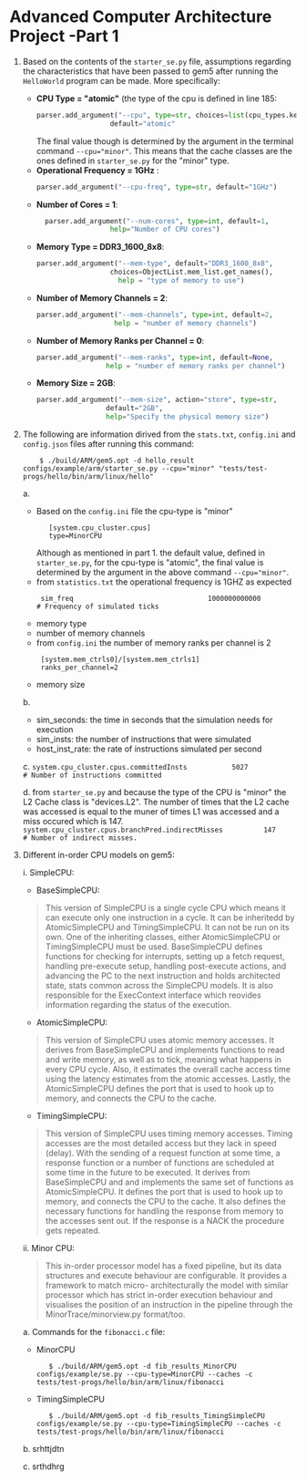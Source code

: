 # Advanced Computer Architecture Project -Part 1

1. Based on the contents of the `starter_se.py` file, assumptions regarding the characteristics that have been passed to gem5 after running the `HelloWorld` program can be made. More specifically:
   * **CPU Type = "atomic"** (the type of the cpu is defined in line 185:
      ```python
      parser.add_argument("--cpu", type=str, choices=list(cpu_types.keys()),
                        default="atomic"
      ```  
      The final value though is determined by the argument in the terminal command `--cpu="minor"`. This means that the cache classes are the ones defined in `starter_se.py` for the "minor" type.
   * **Operational Frequency = 1GHz** :
      ```python
      parser.add_argument("--cpu-freq", type=str, default="1GHz")
      ```  
   * **Number of Cores = 1**:
      ```python
        parser.add_argument("--num-cores", type=int, default=1,
                        help="Number of CPU cores")
       ```
   * **Memory Type = DDR3_1600_8x8**:
      ```python
      parser.add_argument("--mem-type", default="DDR3_1600_8x8",
                        choices=ObjectList.mem_list.get_names(),
                          help = "type of memory to use")
        ```  
   * **Number of Memory Channels = 2**:
       ```python
      parser.add_argument("--mem-channels", type=int, default=2,
                          help = "number of memory channels")
        ```  
   * **Number of Memory Ranks per Channel = 0**:
       ```python
      parser.add_argument("--mem-ranks", type=int, default=None,
                        help = "number of memory ranks per channel")
        ```  
   * **Memory Size = 2GB**:
       ```python
     parser.add_argument("--mem-size", action="store", type=str,
                        default="2GB",
                        help="Specify the physical memory size")
        ```  
2. The following are information dirived from the `stats.txt`, `config.ini` and `config.json` files after running this command:

        
           $ ./build/ARM/gem5.opt -d hello_result configs/example/arm/starter_se.py --cpu="minor" "tests/test-progs/hello/bin/arm/linux/hello"
        

   a. 
      * Based on the `config.ini` file the cpu-type is "minor"
          ```
             [system.cpu_cluster.cpus]
             type=MinorCPU
          ```
         Although as mentioned in part 1. the default value, defined in `starter_se.py`, for the cpu-type is "atomic", the final value is determined by the argument in the above command `--cpu="minor"`.
      * from `statistics.txt` the operational frequency is 1GHZ as expected
         ```
          sim_freq                                 1000000000000                       # Frequency of simulated ticks
         ```
      * memory type
      * number of memory channels
      * from `config.ini` the number of memory ranks per channel is 2
         ```
          [system.mem_ctrls0]/[system.mem_ctrls1]
          ranks_per_channel=2
         ```
      * memory size

   b. 
      * sim_seconds: the time in seconds that the simulation needs for execution
      * sim_insts: the number of instructions that were simulated
      * host_inst_rate: the rate of instructions simulated per second

   c.  ```
       system.cpu_cluster.cpus.committedInsts           5027                       # Number of instructions committed
       ```

   d.  from `starter_se.py` and because the type of the CPU is "minor" the L2 Cache class is "devices.L2".
       The number of times that the L2 cache was accessed is equal to the muner of times L1 was accessed and a miss occured which is 147.
       ```
        system.cpu_cluster.cpus.branchPred.indirectMisses          147                       # Number of indirect misses.
        ```

3. Different in-order CPU models on gem5:
   
     i. SimpleCPU:  
      * BaseSimpleCPU: 

    > This version of SimpleCPU is a single cycle CPU which means it can execute only one instruction in a cycle. It can be inheritedd by AtomicSimpleCPU and TimingSimpleCPU. It can not be run on its own. One of the inheriting classes, either AtomicSimpleCPU or TimingSimpleCPU must be used. BaseSimpleCPU defines functions for checking for interrupts, setting up a fetch request, handling pre-execute setup, handling post-execute actions, and advancing the PC to the next instruction and holds architected state, stats common across the SimpleCPU models. It is also responsible for the ExecContext interface which reovides information regarding the status of the execution.
 
      * AtomicSimpleCPU:
     
     >This version of SimpleCPU uses atomic memory accesses. It derives from BaseSimpleCPU and implements functions to read and write memory, as well as to tick,            meaning what happens in every CPU cycle. Also, it estimates the overall cache access time using the latency estimates from the atomic accesses. Lastly, the            AtomicSimpleCPU defines the port that is used to hook up to memory, and connects the CPU to the cache.  
       
      * TimingSimpleCPU:

    >This version of SimpleCPU uses timing memory accesses. Timing accesses are the most detailed access but they lack in speed (delay). With the sending of a request function at some time, a response function or a number of functions are scheduled at some time in the future to be executed. It derives from BaseSimpleCPU and and implements the same set of functions as AtomicSimpleCPU. It defines the port that is used to hook up to memory, and connects the CPU to the cache. It also defines the necessary functions for handling the response from memory to the accesses sent out. If the response is a NACK the procedure gets repeated.
      
    ii. Minor CPU:
    >This in-order processor model has a fixed pipeline, but its data structures and execute behaviour are configurable. It provides a framework to match micro-            architecturally the model with similar processor which has strict in-order execution behaviour and visualises the position of an instruction in the pipeline            through the MinorTrace/minorview.py format/too. 

   a. Commands for the `fibonacci.c` file:

      * MinorCPU
         ``` 
            $ ./build/ARM/gem5.opt -d fib_results_MinorCPU configs/example/se.py --cpu-type=MinorCPU --caches -c tests/test-progs/hello/bin/arm/linux/fibonacci
          ```
      * TimingSimpleCPU
        ```
           $ ./build/ARM/gem5.opt -d fib_results_TimingSimpleCPU configs/example/se.py --cpu-type=TimingSimpleCPU --caches -c tests/test-progs/hello/bin/arm/linux/fibonacci
         ```

   b. srhttjdtn

   c. srthdhrg


